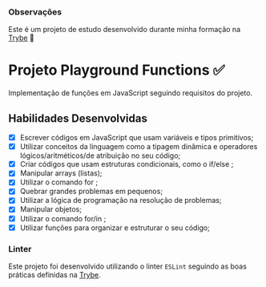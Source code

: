 ### Observações

Este é um projeto de estudo desenvolvido durante minha formação na [Trybe](https://www.betrybe.com/) :rocket:

# Projeto Playground Functions :white_check_mark:

Implementação de funções em JavaScript seguindo requisitos do projeto.

## Habilidades Desenvolvidas

- [X] Escrever códigos em JavaScript que usam variáveis e tipos primitivos;
- [X] Utilizar conceitos da linguagem como a tipagem dinâmica e operadores lógicos/aritméticos/de atribuição no seu código;
- [X] Criar códigos que usam estruturas condicionais, como o if/else ;
- [X] Manipular arrays (listas);
- [X] Utilizar o comando for ;
- [X] Quebrar grandes problemas em pequenos;
- [X] Utilizar a lógica de programação na resolução de problemas;
- [X] Manipular objetos;
- [X] Utilizar o comando for/in ;
- [X] Utilizar funções para organizar e estruturar o seu código;

### Linter

Este projeto foi desenvolvido utilizando o linter `ESLint` seguindo as boas práticas definidas na [Trybe](https://www.betrybe.com/).
